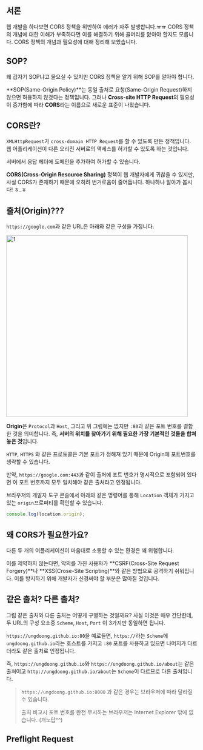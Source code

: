 ## 서론

웹 개발을 하다보면 CORS 정책을 위반하여 에러가 자주 발생합니다.ㅠㅠ CORS 정책의 개념에 대한 이해가 부족하다면 이를 해결하기 위해 골머리를 앓아야 할지도 모릅니다. CORS 정책의 개념과 필요성에 대해 정리해 보았습니다.



## SOP?

왜 갑자기 SOP냐고 물으실 수 있지만 CORS 정책을 알기 위해 SOP를 알아야 합니다. 

**SOP(Same-Origin Policy)**는 동일 출처로 요청(Same-Origin Request)하지 않으면 허용하지 않겠다는 정책입니다. 그러나 **Cross-site HTTP Request**의 필요성이 증가함에 따라 **CORS**라는 이름으로 새로운 표준이 나왔습니다.

## CORS란?

 `XMLHttpRequest`가 `cross-domain HTTP Request`를 할 수 있도록 만든 정책입니다. 웹 어플리케이션이 다른 오리진 서버로의 액세스를 허가할 수 있도록 하는 것입니다.

서버에서 응답 헤더에 도메인을 추가하여 허가할 수 있습니다.

**CORS(Cross-Origin Resource Sharing)** 정책이 웹 개발자에게 귀찮을 수 있지만, 사실 CORS가 존재하기 때문에 오히려 번거로움이 줄어듭니다. 하나하나 알아가 봅시다! ㅎ_ㅎ



## 출처(Origin)???

`https://google.com`과 같은 URL은 아래와 같은 구성을 가집니다.

<img width="479" alt="1" src="https://user-images.githubusercontent.com/41600558/97080426-1a497980-1636-11eb-8169-6c6e7ddf25bc.png">

**Origin**은 `Protocol`과 `Host`, 그리고 위 그림에는 없지만 `:80`과 같은 포트 번호를 결합한 것을 의미합니다. 즉, **서버의 위치를 찾아가기 위해 필요한 가장 기본적인 것들을 합쳐놓은 것**입니다.

`HTTP`, `HTTPS` 와 같은 프로토콜은 기본 포트가 정해져 있기 때문에 Origin에 포트번호를 생략할 수 있습니다.

만약, `https://google.com:443`과 같이 출처에 포트 번호가 명시적으로 포함되어 있다면 이 포트 번호까지 모두 일치해야 같은 출처라고 인정됩니다.

브라우저의 개발자 도구 콘솔에서 아래와 같은 명령어를 통해 `Location` 객체가 가지고 있는 `origin`프로퍼티를 확인할 수 있습니다.

```javascript
console.log(location.origin);
```



## 왜 CORS가 필요한가요?

다른 두 개의 어플리케이션이 마음대로 소통할 수 있는 환경은 꽤 위험합니다.

이를 제약하지 않는다면, 악의를 가진 사용자가 **CSRF(Cross-Site Request Forgery)**나 **XSS(Crose-Site Scripting)**와 같은 방법으로 공격하기 쉬워집니다. 이를 방지하기 위해 개발자가 신경써야 할 부분은 많아질 것입니다.



## 같은 출처? 다른 출처?

그럼 같은 출처와 다른 출처는 어떻게 구별하는 것일까요? 사실 이것은 매우 간단한데, 두 URL의 구성 요소중 `Scheme`, `Host`, `Port` 이 3가지만 동일하면 됩니다.

`https://ungdoong.github.io:80`을 예로들면, `https://`라는 `Scheme`에 `ungdoong.github.io`라는 호스트를 가지고 `:80` 포트를 사용하고 있으면 나머지가 다르더라도 같은 출처로 인정됩니다. 

즉, `https://ungdoong.github.io`와  `https://ungdoong.github.io/about`는 같은 출처이고 `http://ungdoong.github.io/about`는 `Scheme`이 다르므로 다른 출처입니다.

> `https://ungdoong.github.io:8000` 과 같은 경우는 브라우저에 따라 달라질 수 있습니다.
>
> 출처 비교시 포트 번호를 완전 무시하는 브라우저는 Internet Explorer 밖에 없습니다. (개노답^^)



## Preflight Request